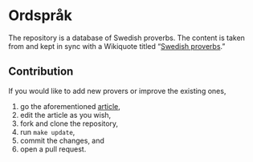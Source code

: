 # Ordspråk

The repository is a database of Swedish proverbs. The content is taken from and
kept in sync with a Wikiquote titled “[Swedish proverbs][1].”

## Contribution

If you would like to add new provers or improve the existing ones,

1. go the aforementioned [article][1],
2. edit the article as you wish,
3. fork and clone the repository,
4. run `make update`,
5. commit the changes, and
6. open a pull request.

[1]: https://en.wikiquote.org/wiki/Swedish_proverbs
